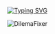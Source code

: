 [![Typing SVG](https://readme-typing-svg.herokuapp.com?color=%2336BCF7&lines=Not+developer+,+creator)](https://git.io/typing-svg)
<p align="left"> <img src="https://komarev.com/ghpvc/?username=DilemaFixer&label=Profile%20views&color=0e75b6&style=flat" alt="DilemaFixer" /> </p>
